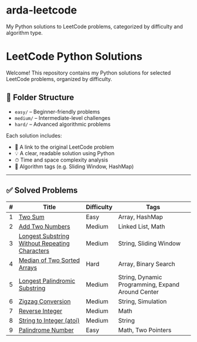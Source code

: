 # arda-leetcode
My Python solutions to LeetCode problems, categorized by difficulty and algorithm type.
# LeetCode Python Solutions

Welcome! This repository contains my Python solutions for selected LeetCode problems, organized by difficulty.

## 📂 Folder Structure

- `easy/` – Beginner-friendly problems
- `medium/` – Intermediate-level challenges
- `hard/` – Advanced algorithmic problems

Each solution includes:
- 🔗 A link to the original LeetCode problem  
- 💡 A clear, readable solution using Python  
- ⏱ Time and space complexity analysis  
- 🧠 Algorithm tags (e.g. Sliding Window, HashMap)

---

## ✅ Solved Problems

| # | Title | Difficulty | Tags |
|--|-------|------------|------|
| 1 | [Two Sum](https://leetcode.com/problems/two-sum/) | Easy | Array, HashMap |
| 2 | [Add Two Numbers](https://leetcode.com/problems/add-two-numbers/) | Medium | Linked List, Math |
| 3 | [Longest Substring Without Repeating Characters](https://leetcode.com/problems/longest-substring-without-repeating-characters/) | Medium | String, Sliding Window |
| 4 | [Median of Two Sorted Arrays](https://leetcode.com/problems/median-of-two-sorted-arrays/) | Hard | Array, Binary Search |
| 5 | [Longest Palindromic Substring](https://leetcode.com/problems/longest-palindromic-substring/) | Medium | String, Dynamic Programming, Expand Around Center |
| 6 | [Zigzag Conversion](https://leetcode.com/problems/zigzag-conversion/) | Medium | String, Simulation |
| 7 | [Reverse Integer](https://leetcode.com/problems/reverse-integer/) | Medium | Math |
| 8 | [String to Integer (atoi)](https://leetcode.com/problems/string-to-integer-atoi/) | Medium | String |
| 9 | [Palindrome Number](https://leetcode.com/problems/palindrome-number/) | Easy | Math, Two Pointers |


